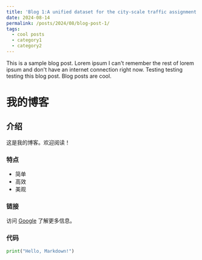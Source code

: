 ```yaml
---
title: 'Blog 1:A unified dataset for the city-scale traffic assignment model in 20 U.S. cities'
date: 2024-08-14
permalink: /posts/2024/08/blog-post-1/
tags:
  - cool posts
  - category1
  - category2
---
```


This is a sample blog post. Lorem ipsum I can't remember the rest of lorem ipsum and don't have an internet connection right now. Testing testing testing this blog post. Blog posts are cool.

# 我的博客

## 介绍

这是我的博客。欢迎阅读！

### 特点

* 简单
* 高效
* 美观

### 链接

访问 [Google](https://www.google.com) 了解更多信息。

### 代码

```python
print("Hello, Markdown!")

